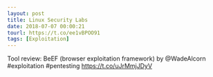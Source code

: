 ```yaml
---
layout: post
title: Linux Security Labs
date: 2018-07-07 00:00:21
tourl: https://t.co/ee1vBPOO91
tags: [Exploitation]
---
```

Tool review: BeEF (browser exploitation framework) by @WadeAlcorn #exploitation #pentesting https://t.co/uJrMmjJDyV